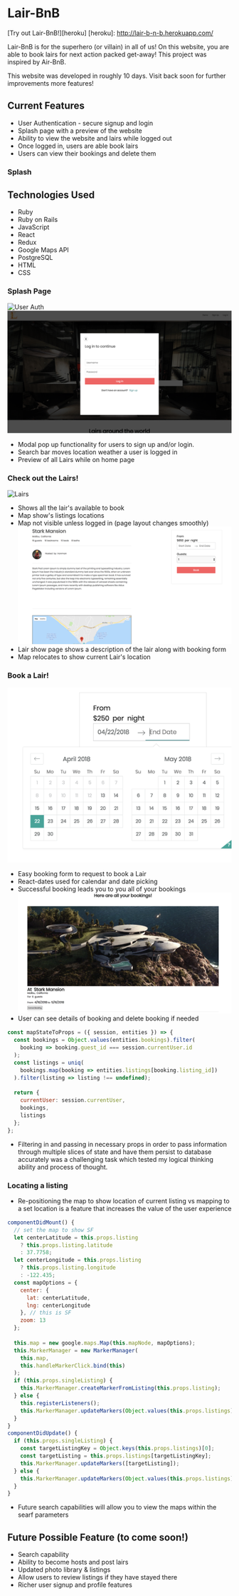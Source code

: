 # Lair-BnB

[Try out Lair-BnB!][heroku]
[heroku]: http://lair-b-n-b.herokuapp.com/

Lair-BnB is for the superhero (or villain) in all of us! On this website, you are able to book lairs for next action packed get-away! This project was inspired by Air-BnB.

This website was developed in roughly 10 days. Visit back soon for further improvements more features!

## Current Features

* User Authentication - secure signup and login
* Splash page with a preview of the website
* Ability to view the website and lairs while logged out
* Once logged in, users are able book lairs
* Users can view their bookings and delete them

### Splash

## Technologies Used

* Ruby
* Ruby on Rails
* JavaScript
* React
* Redux
* Google Maps API
* PostgreSQL
* HTML
* CSS

### Splash Page

![User Auth](docs/Splash_1.png)
![User Auth](docs/Splash_2.png)

* Modal pop up functionality for users to sign up and/or login.
* Search bar moves location weather a user is logged in
* Preview of all Lairs while on home page

### Check out the Lairs!

![Lairs](docs/lair_show_1.png)

* Shows all the lair's available to book
* Map show's listings locations
* Map not visible unless logged in (page layout changes smoothly)
  ![Lairs](docs/lair_show_2.png)
* Lair show page shows a description of the lair along with booking form
* Map relocates to show current Lair's location

### Book a Lair!

![Booking](docs/booking_form.png)

* Easy booking form to request to book a Lair
* React-dates used for calendar and date picking
* Successful booking leads you to you all of your bookings
  ![Booking](docs/bookings.png)
* User can see details of booking and delete booking if needed

```javascript
const mapStateToProps = ({ session, entities }) => {
  const bookings = Object.values(entities.bookings).filter(
    booking => booking.guest_id === session.currentUser.id
  );
  const listings = uniq(
    bookings.map(booking => entities.listings[booking.listing_id])
  ).filter(listing => listing !== undefined);

  return {
    currentUser: session.currentUser,
    bookings,
    listings
  };
};
```

* Filtering in and passing in necessary props in order to pass information through multiple slices of state and have them persist to database accurately was a challenging task which tested my logical thinking ability and process of thought.

### Locating a listing

* Re-positioning the map to show location of current listing vs mapping to a set location is a feature that increases the value of the user experience

```javascript
componentDidMount() {
  // set the map to show SF
  let centerLatitude = this.props.listing
    ? this.props.listing.latitude
    : 37.7758;
  let centerLongitude = this.props.listing
    ? this.props.listing.longitude
    : -122.435;
  const mapOptions = {
    center: {
      lat: centerLatitude,
      lng: centerLongitude
    }, // this is SF
    zoom: 13
  };

  this.map = new google.maps.Map(this.mapNode, mapOptions);
  this.MarkerManager = new MarkerManager(
    this.map,
    this.handleMarkerClick.bind(this)
  );
  if (this.props.singleListing) {
    this.MarkerManager.createMarkerFromListing(this.props.listing);
  } else {
    this.registerListeners();
    this.MarkerManager.updateMarkers(Object.values(this.props.listings));
  }
}
componentDidUpdate() {
  if (this.props.singleListing) {
    const targetListingKey = Object.keys(this.props.listings)[0];
    const targetListing = this.props.listings[targetListingKey];
    this.MarkerManager.updateMarkers([targetListing]);
  } else {
    this.MarkerManager.updateMarkers(Object.values(this.props.listings));
  }
}
```

* Future search capabilities will allow you to view the maps within the searf parameters

## Future Possible Feature (to come soon!)

* Search capability
* Ability to become hosts and post lairs
* Updated photo library & listings
* Allow users to review listings if they have stayed there
* Richer user signup and profile features
